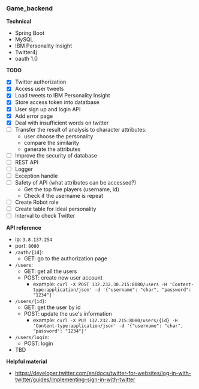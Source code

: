 ### Game_backend

**Technical**
- Spring Boot
- MySQL
- IBM Personality Insight
- Twitter4j
- oauth 1.0

**TODO**
- [x] Twitter authorization
- [x] Access user tweets
- [x] Load tweets to IBM Personality Insight
- [x] Store access token into datatbase
- [x] User sign up and login API
- [x] Add error page
- [x] Deal with insufficient words on twitter
- [ ] Transfer the result of analysis to character attributes:
	- user choose the personality
	- compare the similarity
	- generate the attributes
- [ ] Improve the security of database
- [ ] REST API
- [ ] Logger
- [ ] Exception handle
- [ ] Safety of API (what attributes can be accessed?)
	- Get the top five players (username, id)
	- Check if the username is repeat
- [ ] Create Robot role
- [ ] Create table for Ideal personality
- [ ] Interval to check Twitter

**API reference**
- ip: `3.8.137.254`
- port: `8080`
- `/auth/{id}`:
	- GET: go to the authorization page
- `/users`:
	- GET: get all the users
	- POST: create new user account
		- example: `curl -X POST 132.232.30.215:8080/users -H 'Content-type:application/json' -d '{"username": "char", "password": "1234"}'`
- `/users/{id}`:
	- GET: get the user by id
	- POST: update the use's information
		- example: `curl -X PUT 132.232.30.215:8080/users/{id} -H 'Content-type:application/json' -d '{"username": "char", "password": "1234"}'`
- `/users/login`:
	- POST: login
- TBD

**Helpful material**
- https://developer.twitter.com/en/docs/twitter-for-websites/log-in-with-twitter/guides/implementing-sign-in-with-twitter
